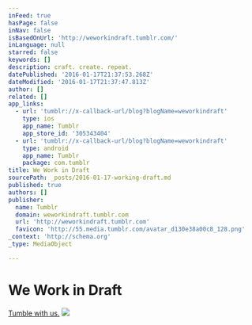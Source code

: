 ```yaml
---
inFeed: true
hasPage: false
inNav: false
isBasedOnUrl: 'http://weworkindraft.tumblr.com/'
inLanguage: null
starred: false
keywords: []
description: craft. create. repeat.
datePublished: '2016-01-17T21:37:53.268Z'
dateModified: '2016-01-17T21:37:47.813Z'
author: []
related: []
app_links:
  - url: 'tumblr://x-callback-url/blog?blogName=weworkindraft'
    type: ios
    app_name: Tumblr
    app_store_id: '305343404'
  - url: 'tumblr://x-callback-url/blog?blogName=weworkindraft'
    type: android
    app_name: Tumblr
    package: com.tumblr
title: We Work in Draft
sourcePath: _posts/2016-01-17-working-draft.md
published: true
authors: []
publisher:
  name: Tumblr
  domain: weworkindraft.tumblr.com
  url: 'http://weworkindraft.tumblr.com'
  favicon: 'http://55.media.tumblr.com/avatar_d130e38a00c8_128.png'
_context: 'http://schema.org'
_type: MediaObject

---
```

# We Work in Draft

[Tumble with us.][0]
![](https://the-grid-user-content.s3-us-west-2.amazonaws.com/9a7a3dce-e860-4f99-9e1c-8dce91954792.jpg)

[0]: http://weworkindraft.tumblr.com/